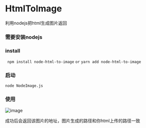 # HtmlToImage
利用nodejs把html生成图片返回
### 需要安装nodejs
### install
 ` npm install node-html-to-image`
 `or`
 `yarn add node-html-to-image`
 
 ### 启动
 `node NodeImage.js`
 
 ### 使用
 ![image](https://user-images.githubusercontent.com/28168503/142341531-4693b30c-ea6a-4113-9697-d6af9e238f9f.png)
 
成功后会返回该图片的地址，图片生成的路径和你html上传的路径一致
